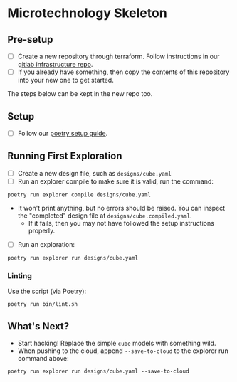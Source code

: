 Microtechnology Skeleton
========================

Pre-setup
---------

- [ ] Create a new repository through terraform. Follow instructions in our [gitlab infrastructure repo](https://gitlab.com/generative/infra/gitlab-bootstrap).
- [ ] If you already have something, then copy the contents of this repository into your new one to get started.

The steps below can be kept in the new repo too.

Setup
-----

- [ ] Follow our [poetry setup guide](https://generative.gitlab.io/team/documentation/technical/languages/python/python-setup.html#poetry).


Running First Exploration
---------------------------

- [ ] Create a new design file, such as `designs/cube.yaml`
- [ ] Run an explorer compile to make sure it is valid, run the command:

```shell
poetry run explorer compile designs/cube.yaml
```
- It won't print anything, but no errors should be raised. You can inspect the "completed" design file at `designs/cube.compiled.yaml`.
	- If it fails, then you may not have followed the setup instructions properly.
- [ ] Run an exploration:

```shell
poetry run explorer run designs/cube.yaml
```

### Linting
Use the script (via Poetry):

```shell
poetry run bin/lint.sh
```

What's Next?
------------

- Start hacking! Replace the simple `cube` models with something wild.
- When pushing to the cloud, append `--save-to-cloud` to the explorer run command above:
```shell
poetry run explorer run designs/cube.yaml --save-to-cloud
```
